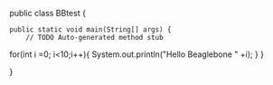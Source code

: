 
public class BBtest {

	public static void main(String[] args) {
		// TODO Auto-generated method stub
for(int i =0; i<10;i++){
	System.out.println("Hello Beaglebone " +i);
}
	}

}
